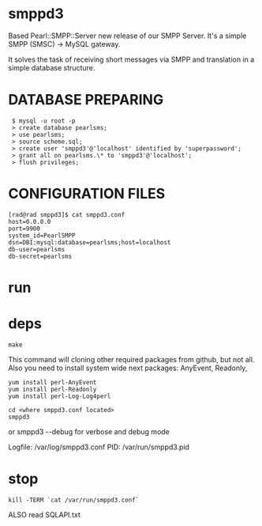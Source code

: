 smppd3
======

Based Pearl::SMPP::Server new release of our SMPP Server.
It's a simple SMPP (SMSC) -> MySQL gateway.

It solves the task of receiving short messages via SMPP and translation in a simple database structure.


DATABASE PREPARING
==================
```
 $ mysql -u root -p
 > create database pearlsms;
 > use pearlsms;
 > source scheme.sql;
 > create user 'smppd3'@'localhost' identified by 'superpassword';
 > grant all on pearlsms.\* to 'smppd3'@'localhost';
 > flush privileges;
```

CONFIGURATION FILES
===================
```
[rad@rad smppd3]$ cat smppd3.conf
host=0.0.0.0
port=9900
system_id=PearlSMPP
dsn=DBI:mysql:database=pearlsms;host=localhost
db-user=pearlsms
db-secret=pearlsms
```
run
===


deps
====

```
make
```

This command will cloning other required packages from github, but not all. Also you need to install system wide next packages: AnyEvent, Readonly, 

```
yum install perl-AnyEvent 
yum install perl-Readonly 
yum install perl-Log-Log4perl 
```


```
cd <where smppd3.conf located>
smppd3
```
or smppd3 --debug for verbose and debug mode

Logfile: /var/log/smppd3.conf
PID: /var/run/smppd3.pid

stop
====

```
kill -TERM `cat /var/run/smppd3.conf`
```

ALSO read SQLAPI.txt
